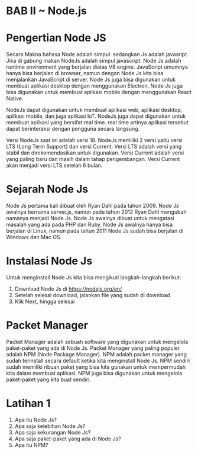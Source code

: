 # BAB II ~ Node.js
# Pengertian Node JS
Secara Makna bahasa Node adalah simpul. sedangkan Js adalah javasript. Jika di gabung makan NodeJs adalah simpul javascript. Node Js adalah runtime environment yang berjalan diatas V8 engine. JavaScript umumnya hanya bisa berjalan di browser, namun dengan Node Js kita bisa menjalankan JavaScript di server. Node Js juga bisa digunakan untuk membuat aplikasi desktop dengan menggunakan Electron. Node Js juga bisa digunakan untuk membuat aplikasi mobile dengan menggunakan React Native. 


NodeJs dapat digunakan untuk membuat aplikasi web, aplikasi desktop, aplikasi mobile, dan juga aplikasi IoT. NodeJs juga dapat digunakan untuk membuat aplikasi yang bersifat real time. real time artinya aplikasi tersebut dapat berinteraksi dengan pengguna secara langsung. 

Versi NodeJs saat ini adalah versi 18. NodeJs memiliki 2 versi yaitu versi LTS (Long Term Support) dan versi Current. Versi LTS adalah versi yang stabil dan direkomendasikan untuk digunakan. Versi Current adalah versi yang paling baru dan masih dalam tahap pengembangan. Versi Current akan menjadi versi LTS setelah 6 bulan.
# Sejarah Node Js
Node Js pertama kali dibuat oleh Ryan Dahl pada tahun 2009. Node Js awalnya bernama server.js, namun pada tahun 2012 Ryan Dahl mengubah namanya menjadi Node Js. Node Js awalnya dibuat untuk mengatasi masalah yang ada pada PHP dan Ruby. Node Js awalnya hanya bisa berjalan di Linux, namun pada tahun 2011 Node Js sudah bisa berjalan di Windows dan Mac OS.
# Instalasi Node Js

Untuk menginstall Node Js kita bisa mengikuti langkah-langkah berikut:
1. Download Node Js di https://nodejs.org/en/
2. Setelah selesai download, jalankan file yang sudah di download <br/>
3. Klik Next, hingga selesai <br/>

# Packet Manager
Packet Manager adalah sebuah software yang digunakan untuk mengelola paket-paket yang ada di Node Js. Packet Manager yang paling populer adalah NPM (Node Package Manager). NPM adalah packet manager yang sudah terinstall secara default ketika kita menginstall Node Js. NPM sendiri sudah memiliki ribuan paket yang bisa kita gunakan untuk mempermudah kita dalam membuat aplikasi. NPM juga bisa digunakan untuk mengelola paket-paket yang kita buat sendiri.

# Latihan 1
1. Apa itu Node Js? <br/>
2. Apa saja kelebihan Node Js? <br/>
3. Apa saja kekurangan Node Js? <br/>
4. Apa saja paket-paket yang ada di Node Js? <br/>
5. Apa itu NPM? <br/>